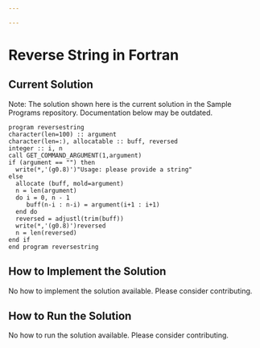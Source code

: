 ```yaml
---

---
```


# Reverse String in Fortran

## Current Solution

Note: The solution shown here is the current solution in the Sample Programs repository. Documentation below may be outdated.

```Fortran
program reversestring
character(len=100) :: argument
character(len=:), allocatable :: buff, reversed
integer :: i, n
call GET_COMMAND_ARGUMENT(1,argument)
if (argument == "") then
  write(*,'(g0.8)')"Usage: please provide a string"
else
  allocate (buff, mold=argument)
  n = len(argument)
  do i = 0, n - 1
     buff(n-i : n-i) = argument(i+1 : i+1)
  end do
  reversed = adjustl(trim(buff))
  write(*,'(g0.8)')reversed
  n = len(reversed)
end if 
end program reversestring

```

## How to Implement the Solution

No how to implement the solution available. Please consider contributing.

## How to Run the Solution

No how to run the solution available. Please consider contributing.
